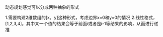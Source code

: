 动态规划感觉可以分成两种抽象的形式

1.需要构建2维数组的[x，y]这种形式，考虑边界x=0和y=0的情况
2.线性格式，[1,2,3,4]，其中某一个值的结果会等于前面i或者是i-1等结果的影响，从而进行递推